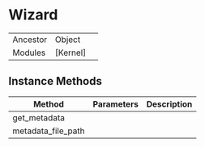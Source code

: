 # Wizard
|  |  |  |
| --- | --- | --- |
| Ancestor | Object |
| Modules | [Kernel] |


## Instance Methods

| Method | Parameters | Description |
| --- | --- | --- |
| get_metadata |  |  |
| metadata_file_path |  |  |
